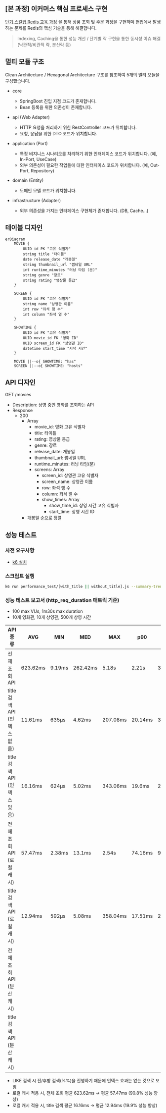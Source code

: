 ## [본 과정] 이커머스 핵심 프로세스 구현

[단기 스킬업 Redis 교육 과정](https://hh-skillup.oopy.io/) 을 통해 상품 조회 및 주문 과정을 구현하며 현업에서 발생하는 문제를 Redis의 핵심 기술을 통해 해결합니다.
> Indexing, Caching을 통한 성능 개선 / 단계별 락 구현을 통한 동시성 이슈 해결 (낙관적/비관적 락, 분산락 등)

## 멀티 모듈 구조

Clean Architecture / Hexagonal Architecture 구조를 참조하여 5개의 멀티 모듈을 구성했습니다.

- core
    - SpringBoot 진입 지점 코드가 존재합니다.
    - Bean 등록을 위한 의존성이 존재합니다.

- api (Web Adapter)
    - HTTP 요청을 처리하기 위한 RestController 코드가 위치합니다.
    - 요청, 응답을 위한 DTO 코드가 위치합니다.

- application (Port)
    - 특정 비지니스 시나리오를 처리하기 위한 인터페이스 코드가 위치합니다. (예, In-Port, UseCase)
    - 외부 의존성이 필요한 작업들에 대한 인터페이스 코드가 위치합니다. (예, Out-Port, Repository)

- domain (Entity)
    - 도메인 모델 코드가 위치합니다.

- infrastructure (Adapter)
    - 외부 의존성을 가지는 인터페이스 구현체가 존재합니다. (DB, Cache...)

## 테이블 디자인

```mermaid
erDiagram
    MOVIE {
        UUID id PK "고유 식별자"
        string title "타이틀"
        date release_date "개봉일"
        string thumbnail_url "썸네일 URL"
        int runtime_minutes "러닝 타임 (분)"
        string genre "장르"
        string rating "영상물 등급"
    }

    SCREEN {
        UUID id PK "고유 식별자"
        string name "상영관 이름"
        int row "좌석 행 수"
        int column "좌석 열 수"
    }

    SHOWTIME {
        UUID id PK "고유 식별자"
        UUID movie_id FK "영화 ID"
        UUID screen_id FK "상영관 ID"
        datetime start_time "시작 시간"
    }

    MOVIE ||--o{ SHOWTIME: "has"
    SCREEN ||--o{ SHOWTIME: "hosts"
```

## API 디자인

GET /movies

- Description: 상영 중인 영화를 조회하는 API
- Response
    - 200
        - Array
            - movie_id: 영화 고유 식별자
            - title: 타이틀
            - rating: 영상물 등급
            - genre: 장르
            - release_date: 개봉일
            - thumbnail_url: 썸네일 URL
            - runtime_minutes: 러닝 타임(분)
            - screens: Array
                - screen_id: 상영관 고유 식별자
                - screen_name: 상영관 이름
                - row: 좌석 행 수
                - column: 좌석 열 수
                - show_times: Array
                    - show_time_id: 상영 시간 고유 식별자
                    - start_time: 상영 시간 ID
        - 개봉일 순으로 정렬

## 성능 테스트

### 사전 요구사항

- [k6 설치](https://grafana.com/docs/k6/latest/set-up/install-k6/)

### 스크립트 실행

```sh
k6 run performance_test/[with_title || without_title].js --summary-trend-stats="avg,min,med,max,p(90),p(95),p(99)"
```

### 성능 테스트 보고서 (http_req_duration 매트릭 기준)

- 100 max VUs, 1m30s max duration
- 10개 영화관, 10개 상영관, 500개 상영 시간

| API 종류                | AVG      | MIN     | MED       | MAX      | p90     | p95     | p99      |
|-----------------------|----------|---------|-----------|----------|---------|---------|----------|
| 전체 조회 API             | 623.62ms | 	9.19ms | 	262.42ms | 	5.18s   | 	2.21s  | 	3.58s  | 	4.5s    |
| title 검색 API (인덱스 없음) | 11.61ms  | 635µs   | 4.62ms    | 207.08ms | 20.14ms | 30.4ms  | 189.38ms |
| title 검색 API (인덱스 있음) | 16.16ms  | 624µs   | 5.02ms    | 343.06ms | 19.6ms  | 28.42ms | 332.71ms |
| 전체 조회 API (로컬 캐시)     | 57.47ms  | 2.38ms  | 13.1ms    | 2.54s    | 74.16ms | 95.38ms | 1.86s    |
| title 검색 API (로컬 캐시)  | 12.94ms  | 592µs   | 5.08ms    | 358.04ms | 17.51ms | 24.81ms | 332.41ms |
| 전체 조회 API (분산 캐시)     |          |         |           |          |         |         |          |
| title 검색 API (분산 캐시)  |          |         |           |          |         |         |          |

- LIKE 검색 시 전/후방 검색(%%)을 진행하기 때문에 인덱스 효과는 없는 것으로 보임
- 로컬 캐시 적용 시, 전체 조회 평균 623.62ms -> 평균 57.47ms (90.8% 성능 향상)
- 로컬 캐시 적용 시, title 검색 평균 16.16ms -> 평균 12.94ms (19.9% 성능 향상)
